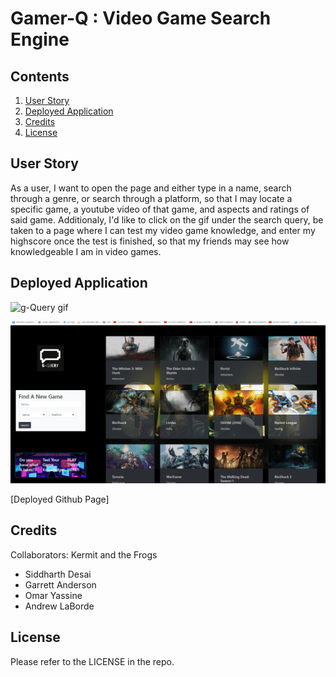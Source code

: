 # Gamer-Q : Video Game Search Engine

## Contents

1. [User Story](#user-story)
2. [Deployed Application](#deployed-application)
3. [Credits](#credits)
4. [License](#license)

## User Story

As a user, I want to open the page and either type in a name, search through a genre, or search through a platform, so that I may locate a specific game, a youtube video of that game, and aspects and ratings of said game. Additionaly, I'd like to click on the gif under the search query, be taken to a page where I can test my video game knowledge, and enter my highscore once the test is finished, so that my friends may see how knowledgeable I am in video games.

## Deployed Application

![g-Query gif](assets/images/gamerQ.gif)

![g-Query Trivia gif](assets/images/GamerQT.gif)

[Deployed Github Page]

## Credits

Collaborators: Kermit and the Frogs

- Siddharth Desai
- Garrett Anderson
- Omar Yassine
- Andrew LaBorde

## License

Please refer to the LICENSE in the repo.
